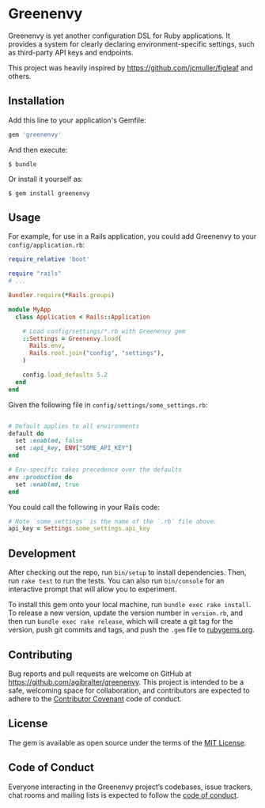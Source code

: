 # Greenenvy

Greenenvy is yet another configuration DSL for Ruby applications. It provides a system for clearly
declaring environment-specific settings, such as third-party API keys and endpoints.

This project was heavily inspired by https://github.com/jcmuller/figleaf and others.

## Installation

Add this line to your application's Gemfile:

```ruby
gem 'greenenvy'
```

And then execute:

    $ bundle

Or install it yourself as:

    $ gem install greenenvy

## Usage

For example, for use in a Rails application, you could add Greenenvy to your
`config/application.rb`:

```ruby
require_relative 'boot'

require "rails"
# ...

Bundler.require(*Rails.groups)

module MyApp
  class Application < Rails::Application

    # Load config/settings/*.rb with Greenenvy gem
    ::Settings = Greenenvy.load(
      Rails.env,
      Rails.root.join("config", "settings"),
    )

    config.load_defaults 5.2
  end
end
```

Given the following file in `config/settings/some_settings.rb`:

```ruby

# Default applies to all environments
default do
  set :enabled, false
  set :api_key, ENV["SOME_API_KEY"]
end

# Env-specific takes precedence over the defaults
env :production do
  set :enabled, true
end
```

You could call the following in your Rails code:

```ruby
# Note `some_settings` is the name of the `.rb` file above.
api_key = Settings.some_settings.api_key
```

## Development

After checking out the repo, run `bin/setup` to install dependencies. Then, run
`rake test` to run the tests. You can also run `bin/console` for an interactive
prompt that will allow you to experiment.

To install this gem onto your local machine, run `bundle exec rake install`. To
release a new version, update the version number in `version.rb`, and then run
`bundle exec rake release`, which will create a git tag for the version, push
git commits and tags, and push the `.gem` file to
[rubygems.org](https://rubygems.org).

## Contributing

Bug reports and pull requests are welcome on GitHub at
https://github.com/agibralter/greenenvy. This project is intended to be a safe,
welcoming space for collaboration, and contributors are expected to adhere to
the [Contributor Covenant](http://contributor-covenant.org) code of conduct.

## License

The gem is available as open source under the terms of the [MIT
License](https://opensource.org/licenses/MIT).

## Code of Conduct

Everyone interacting in the Greenenvy project’s codebases, issue trackers, chat
rooms and mailing lists is expected to follow the [code of
conduct](https://github.com/agibralter/greenenvy/blob/master/CODE_OF_CONDUCT.md).
